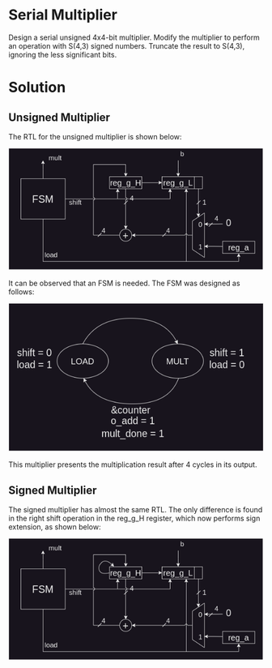 # Serial Multiplier
Design a serial unsigned 4x4-bit multiplier. Modify the multiplier to perform an operation with S(4,3) signed numbers. Truncate the result to S(4,3), ignoring the less significant bits.

# Solution
## Unsigned Multiplier
The RTL for the unsigned multiplier is shown below:

<img src="doc/mult_unsigned.png">

It can be observed that an FSM is needed. The FSM was designed as follows:

<img src="doc/fsm.png">

This multiplier presents the multiplication result after 4 cycles in its output.

## Signed Multiplier
The signed multiplier has almost the same RTL. The only difference is found in the right shift operation in the reg_g_H register, which now performs sign extension, as shown below:

<img src="doc/mult_signed.png">